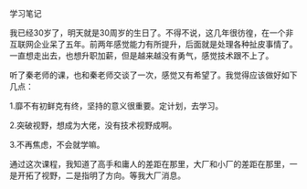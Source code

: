 学习笔记

我已经30岁了，明天就是30周岁的生日了。不得不说，这几年很彷徨，在一个非互联网企业呆了五年。前两年感觉能力有所提升，后面就是处理各种扯皮事情了。一直想走出去，也想升职加薪，但是越来越没有勇气，感觉技术跟不上了。

听了秦老师的课，也和秦老师交谈了一次，感觉又有希望了。我觉得应该做好如下几点：

1.靡不有初鲜克有终，坚持的意义很重要。定计划，去学习。

2.突破视野，想成为大佬，没有技术视野成啊。

3.不再焦虑，不会就学嘛。

通过这次课程，我知道了高手和庸人的差距在那里，大厂和小厂的差距在那里，一是开拓了视野，二是指明了方向。等我大厂消息。